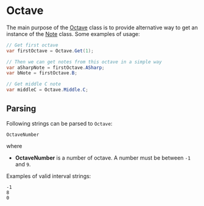 ﻿---
uid: a_mt_octave
---

# Octave

The main purpose of the [Octave](xref:Melanchall.DryWetMidi.MusicTheory.Octave) class is to provide alternative way to get an instance of the [Note](xref:Melanchall.DryWetMidi.MusicTheory.Note) class. Some examples of usage:

```csharp
// Get first octave
var firstOctave = Octave.Get(1);

// Then we can get notes from this octave in a simple way
var aSharpNote = firstOctave.ASharp;
var bNote = firstOctave.B;

// Get middle C note
var middleC = Octave.Middle.C;
```

## Parsing

Following strings can be parsed to `Octave`:

`OctaveNumber`

where

* **OctaveNumber** is a number of octave. A number must be between `-1` and `9`.

Examples of valid interval strings:

`-1`  
`8`  
`0`